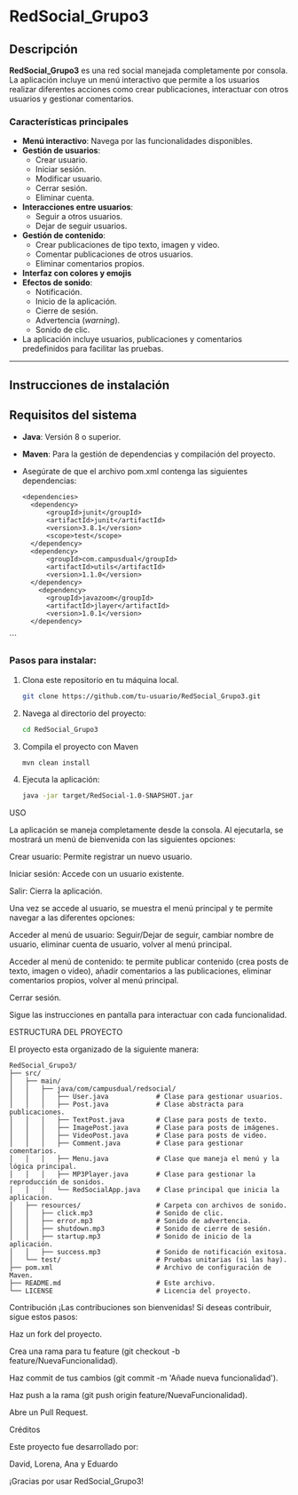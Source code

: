 # RedSocial_Grupo3

## Descripción
**RedSocial_Grupo3** es una red social manejada completamente por consola. La aplicación incluye un menú interactivo que permite a los usuarios realizar diferentes acciones como crear publicaciones, interactuar con otros usuarios y gestionar comentarios. 

### Características principales
- **Menú interactivo**: Navega por las funcionalidades disponibles.
- **Gestión de usuarios**:
  - Crear usuario.
  - Iniciar sesión.
  - Modificar usuario.
  - Cerrar sesión.
  - Eliminar cuenta.
- **Interacciones entre usuarios**:
  - Seguir a otros usuarios.
  - Dejar de seguir usuarios.
- **Gestión de contenido**:
  - Crear publicaciones de tipo texto, imagen y video.
  - Comentar publicaciones de otros usuarios.
  - Eliminar comentarios propios.
- **Interfaz con colores y emojis**
- **Efectos de sonido**:
  - Notificación.
  - Inicio de la aplicación.
  - Cierre de sesión.
  - Advertencia (*warning*).
  - Sonido de clic.
- La aplicación incluye usuarios, publicaciones y comentarios predefinidos para facilitar las pruebas.


---

## Instrucciones de instalación
## Requisitos del sistema
- **Java**: Versión 8 o superior.
- **Maven**: Para la gestión de dependencias y compilación del proyecto.
- Asegúrate de que el archivo pom.xml contenga las siguientes dependencias:
  
  ```
  <dependencies>
    <dependency>
        <groupId>junit</groupId>
        <artifactId>junit</artifactId>
        <version>3.8.1</version>
        <scope>test</scope>
    </dependency>
    <dependency>
        <groupId>com.campusdual</groupId>
        <artifactId>utils</artifactId>
        <version>1.1.0</version>
    </dependency>
      <dependency>
        <groupId>javazoom</groupId>
        <artifactId>jlayer</artifactId>
        <version>1.0.1</version>
    </dependency>
</dependencies>
```


### Pasos para instalar:
1. Clona este repositorio en tu máquina local.
   ```bash
   git clone https://github.com/tu-usuario/RedSocial_Grupo3.git

2. Navega al directorio del proyecto:
   ```bash
   cd RedSocial_Grupo3
   
3. Compila el proyecto con Maven
   ```bash
   mvn clean install

4. Ejecuta la aplicación:
   ```bash
   java -jar target/RedSocial-1.0-SNAPSHOT.jar

 USO
 
La aplicación se maneja completamente desde la consola. Al ejecutarla, se mostrará un menú de bienvenida con las siguientes opciones:

Crear usuario: Permite registrar un nuevo usuario.

Iniciar sesión: Accede con un usuario existente.

Salir: Cierra la aplicación.

Una vez se accede al usuario, se muestra el menú principal y te permite navegar a las diferentes opciones:

 Acceder al menú de usuario: Seguir/Dejar de seguir, cambiar nombre de usuario, eliminar cuenta de usuario, volver al menú principal.
 
 Acceder al menú de contenido: te permite publicar contenido (crea posts de texto, imagen o video), añadir comentarios a las publicaciones, eliminar comentarios propios, volver al menú principal.

Cerrar sesión.

Sigue las instrucciones en pantalla para interactuar con cada funcionalidad.


ESTRUCTURA DEL PROYECTO

El proyecto esta organizado de la siguiente manera:
```
RedSocial_Grupo3/
├── src/
│   ├── main/
│   │   ├── java/com/campusdual/redsocial/
│   │   │   ├── User.java            # Clase para gestionar usuarios.
│   │   │   ├── Post.java            # Clase abstracta para publicaciones.
│   │   │   ├── TextPost.java        # Clase para posts de texto.
│   │   │   ├── ImagePost.java       # Clase para posts de imágenes.
│   │   │   ├── VideoPost.java       # Clase para posts de video.
│   │   │   ├── Comment.java         # Clase para gestionar comentarios.
│   │   │   ├── Menu.java            # Clase que maneja el menú y la lógica principal.
│   │   │   ├── MP3Player.java       # Clase para gestionar la reproducción de sonidos.
│   │   │   └── RedSocialApp.java    # Clase principal que inicia la aplicación.
│   ├── resources/                   # Carpeta con archivos de sonido.
│   │   ├── click.mp3                # Sonido de clic.
│   │   ├── error.mp3                # Sonido de advertencia.
│   │   ├── shutdown.mp3             # Sonido de cierre de sesión.
│   │   ├── startup.mp3              # Sonido de inicio de la aplicación.
│   │   ├── success.mp3              # Sonido de notificación exitosa.
│   └── test/                        # Pruebas unitarias (si las hay).
├── pom.xml                          # Archivo de configuración de Maven.
├── README.md                        # Este archivo.
└── LICENSE                          # Licencia del proyecto.

```

Contribución
¡Las contribuciones son bienvenidas! Si deseas contribuir, sigue estos pasos:

Haz un fork del proyecto.

Crea una rama para tu feature (git checkout -b feature/NuevaFuncionalidad).

Haz commit de tus cambios (git commit -m 'Añade nueva funcionalidad').

Haz push a la rama (git push origin feature/NuevaFuncionalidad).

Abre un Pull Request.


Créditos

Este proyecto fue desarrollado por:

David, Lorena, Ana y Eduardo

¡Gracias por usar RedSocial_Grupo3! 
